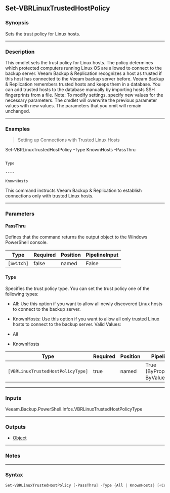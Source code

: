 Set-VBRLinuxTrustedHostPolicy
-----------------------------

### Synopsis
Sets the trust policy for Linux hosts.

---

### Description

This cmdlet sets the trust policy for Linux hosts.
The policy determines which protected computers running Linux OS are allowed to connect to the backup server. Veeam Backup & Replication recognizes a host as trusted if this host has connected to the Veeam backup server before. Veeam Backup & Replication remembers trusted hosts and keeps them in a database. You can add trusted hosts to the database manually by importing hosts SSH fingerprints from a file.
Note: To modify settings, specify new values for the necessary parameters. The cmdlet will overwrite the previous parameter values with new values. The parameters that you omit will remain unchanged.

---

### Examples
> Setting up Connections with Trusted Linux Hosts

Set-VBRLinuxTrustedHostPolicy -Type KnownHosts -PassThru
                  
                                                                                                 Type
                                                                                                 ----
                                                                                           KnownHosts
This command instructs Veeam Backup & Replication to establish connections only with trusted Linux hosts.

---

### Parameters
#### **PassThru**
Defines that the command returns the output object to the Windows PowerShell console.

|Type      |Required|Position|PipelineInput|
|----------|--------|--------|-------------|
|`[Switch]`|false   |named   |False        |

#### **Type**
Specifies the trust policy type. You can set the trust policy one of the following types:
* All: Use this option if you want to allow all newly discovered Linux hosts to connect to the backup server.
* KnownHosts: Use this option if you want to allow all only trusted Linux hosts to connect to the backup server.
Valid Values:

* All
* KnownHosts

|Type                             |Required|Position|PipelineInput                 |
|---------------------------------|--------|--------|------------------------------|
|`[VBRLinuxTrustedHostPolicyType]`|true    |named   |True (ByPropertyName, ByValue)|

---

### Inputs
Veeam.Backup.PowerShell.Infos.VBRLinuxTrustedHostPolicyType

---

### Outputs
* [Object](https://learn.microsoft.com/en-us/dotnet/api/System.Object)

---

### Notes

---

### Syntax
```PowerShell
Set-VBRLinuxTrustedHostPolicy [-PassThru] -Type {All | KnownHosts} [<CommonParameters>]
```
